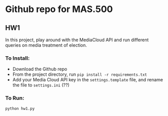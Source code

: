 # Github repo for MAS.500 

## HW1

In this project, play around with the MediaCloud API and run different queries on media treatment of election.

### To Install:

* Download the Github repo
* From the project directory, run `pip install -r requirements.txt`
* Add your Media Cloud API key in the `settings.template` file, and rename the file to `settings.ini` (??)

### To Run:

`python hw1.py`